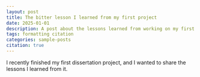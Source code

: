 ```yaml
---
layout: post
title: The bitter lesson I learned from my first project
date: 2025-01-01
description: A post about the lessons learned from working on my first dissertation project.
tags: formatting citation
categories: sample-posts
citation: true
---
```


I recently finished my first dissertation project, and I wanted to share the lessons I learned from it.